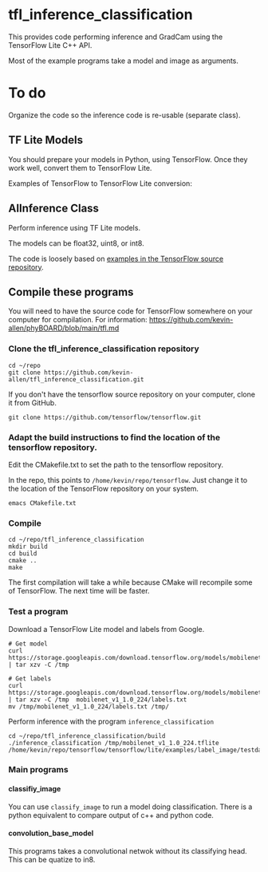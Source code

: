 # tfl_inference_classification

This provides code performing inference and GradCam using the TensorFlow Lite C++ API. 

Most of the example programs take a model and image as arguments.

# To do

Organize the code so the inference code is re-usable (separate class).


## TF Lite Models

You should prepare your models in Python, using TensorFlow. Once they work well, convert them to TensorFlow Lite.

Examples of TensorFlow to TensorFlow Lite conversion: 

## AIInference Class

Perform inference using TF Lite models.

The models can be float32, uint8, or int8. 

The code is loosely based on [examples in the TensorFlow source repository](https://github.com/nxp-imx/tensorflow-imx/tree/lf-6.1.36_2.1.0/tensorflow/lite/examples/label_image).

## Compile these programs

You will need to have the source code for TensorFlow somewhere on your computer for compilation. For information: https://github.com/kevin-allen/phyBOARD/blob/main/tfl.md

### Clone the tfl_inference_classification repository
```
cd ~/repo
git clone https://github.com/kevin-allen/tfl_inference_classification.git
```

If you don't have the tensorflow source repository on your computer, clone it from GitHub.

```
git clone https://github.com/tensorflow/tensorflow.git
```

### Adapt the build instructions to find the location of the tensorflow repository.

Edit the CMakefile.txt to set the path to the tensorflow repository.

In the repo, this points to `/home/kevin/repo/tensorflow`. Just change it to the location of the TensorFlow repository on your system.

```
emacs CMakefile.txt
```

### Compile

```
cd ~/repo/tfl_inference_classification
mkdir build
cd build
cmake ..
make
```

The first compilation will take a while because CMake will recompile some of TensorFlow. The next time will be faster.

### Test a program

Download a TensorFlow Lite model and labels from Google.

```
# Get model
curl https://storage.googleapis.com/download.tensorflow.org/models/mobilenet_v1_2018_02_22/mobilenet_v1_1.0_224.tgz | tar xzv -C /tmp

# Get labels
curl https://storage.googleapis.com/download.tensorflow.org/models/mobilenet_v1_1.0_224_frozen.tgz  | tar xzv -C /tmp  mobilenet_v1_1.0_224/labels.txt
mv /tmp/mobilenet_v1_1.0_224/labels.txt /tmp/
```

Perform inference with the program `inference_classification`

```
cd ~/repo/tfl_inference_classification/build
./inference_classification /tmp/mobilenet_v1_1.0_224.tflite /home/kevin/repo/tensorflow/tensorflow/lite/examples/label_image/testdata/grace_hopper.bmp 
```


### Main programs


#### classifiy_image

You can use `classify_image` to run a model doing classification. There is a python equivalent to compare output of c++ and python code.

#### convolution_base_model

This programs takes a convolutional netwok without its classifying head. This can be quatize to in8.

